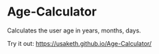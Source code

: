 # Age-Calculator
Calculates the user age in years, months, days.

Try it out: https://usaketh.github.io/Age-Calculator/
